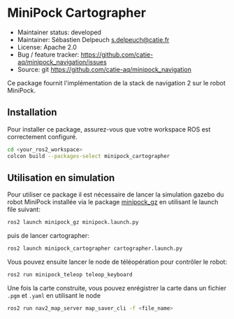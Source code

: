 # MiniPock Cartographer

- Maintainer status: developed
- Maintainer: Sébastien Delpeuch [s.delpeuch@catie.fr](mailto:s.delpeuch@catie.fr)
- License: Apache 2.0
- Bug / feature tracker: https://github.com/catie-aq/minipock_navigation/issues
- Source: git https://github.com/catie-aq/minipock_navigation

Ce package fournit l'implémentation de la stack de navigation 2 sur le robot MiniPock.

## Installation

Pour installer ce package, assurez-vous que votre workspace ROS est correctement configuré.

```bash
cd <your_ros2_workspace>
colcon build --packages-select minipock_cartographer
```

## Utilisation en simulation

Pour utiliser ce package il est nécessaire de lancer la simulation gazebo du robot MiniPock installée via le
package [minipock_gz](https://github.com/catie-aq/minipock_gz) en utilisant le launch file suivant:

```bash
ros2 launch minipock_gz minipock.launch.py
```

puis de lancer cartographer:

```bash
ros2 launch minipock_cartographer cartographer.launch.py
```

Vous pouvez ensuite lancer le node de téléopération pour contrôler le robot:

```bash
ros2 run minipock_teleop teleop_keyboard
```

Une fois la carte construite, vous pouvez enrégistrer la carte dans un fichier `.pgm` et `.yaml` en utilisant le node

```bash
ros2 run nav2_map_server map_saver_cli -f <file_name>
```
